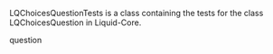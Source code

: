 LQChoicesQuestionTests is a class containing the tests for the class LQChoicesQuestion in Liquid-Core.

question